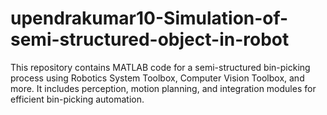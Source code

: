 # upendrakumar10-Simulation-of-semi-structured-object-in-robot
This repository contains MATLAB code for a semi-structured bin-picking process using Robotics System Toolbox, Computer Vision Toolbox, and more. It includes perception, motion planning, and integration modules for efficient bin-picking automation.
